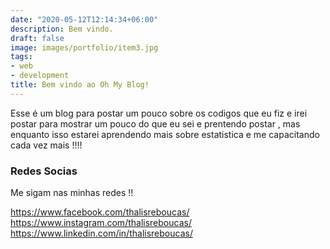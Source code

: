 ```yaml
---
date: "2020-05-12T12:14:34+06:00"
description: Bem vindo.
draft: false
image: images/portfolio/item3.jpg
tags:
- web
- development
title: Bem vindo ao Oh My Blog!
---
```


Esse é um blog para postar um pouco sobre os codigos que eu fiz e irei postar para mostrar um pouco do que eu sei e prentendo postar , mas enquanto isso estarei aprendendo mais sobre estatistica e me capacitando cada vez mais !!!!

 ### Redes Socias 
Me sigam nas minhas redes !!

https://www.facebook.com/thalisreboucas/
https://www.instagram.com/thalisreboucas/
https://www.linkedin.com/in/thalisreboucas/




